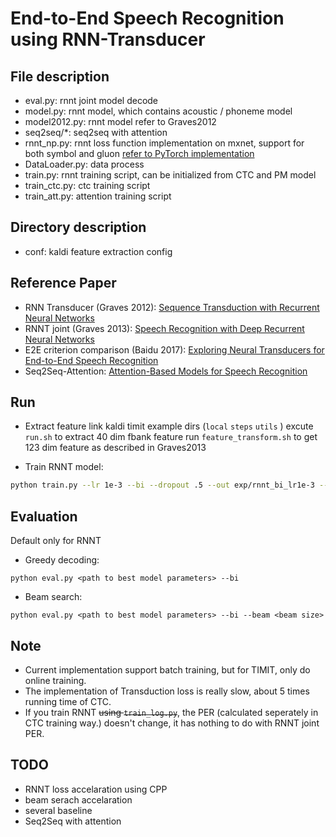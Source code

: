 # End-to-End Speech Recognition using RNN-Transducer
## File description
* eval.py: rnnt joint model decode
* model.py: rnnt model, which contains acoustic / phoneme model
* model2012.py: rnnt model refer to Graves2012
* seq2seq/*: seq2seq with attention 
* rnnt_np.py: rnnt loss function implementation on mxnet, support for both symbol and gluon [refer to PyTorch implementation](https://github.com/awni/transducer)
* DataLoader.py: data process
* train.py: rnnt training script, can be initialized from CTC and PM model
* train_ctc.py: ctc training script
* train_att.py: attention training script

## Directory description
* conf: kaldi feature extraction config

## Reference Paper
* RNN Transducer (Graves 2012): [Sequence Transduction with Recurrent Neural Networks](https://arxiv.org/abs/1211.3711)
* RNNT joint (Graves 2013): [Speech Recognition with Deep Recurrent Neural Networks](https://arxiv.org/abs/1303.5778 )
* E2E criterion comparison (Baidu 2017): [Exploring Neural Transducers for End-to-End Speech Recognition](https://arxiv.org/abs/1707.07413)
* Seq2Seq-Attention: [Attention-Based Models for Speech Recognition](https://arxiv.org/abs/1506.07503)

## Run
* Extract feature
link kaldi timit example dirs (`local` `steps` `utils` )
excute `run.sh` to extract 40 dim fbank feature
run `feature_transform.sh` to get 123 dim feature as described in Graves2013

* Train RNNT model:
```bash
python train.py --lr 1e-3 --bi --dropout .5 --out exp/rnnt_bi_lr1e-3 --schedule
```

## Evaluation
Default only for RNNT
* Greedy decoding:
```
python eval.py <path to best model parameters> --bi
```
* Beam search:
```
python eval.py <path to best model parameters> --bi --beam <beam size>
```

## Note
* Current implementation support batch training, but for TIMIT, only do online training.
* The implementation of Transduction loss is really slow, about 5 times running time of CTC.
* If you train RNNT ~~using `train_log.py`~~, the PER (calculated seperately in CTC training way.) doesn't change, it has nothing to do with RNNT joint PER.

## TODO
* RNNT loss accelaration using CPP
* beam serach accelaration
* several baseline
* Seq2Seq with attention